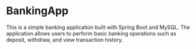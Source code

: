 # BankingApp

This is a simple banking application built with Spring Boot and MySQL. The application allows users to perform basic banking operations such as deposit, withdraw, and view transaction history.
